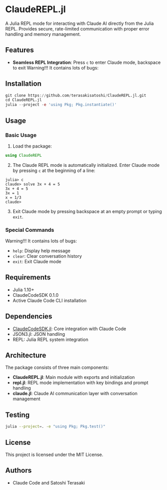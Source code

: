 # ClaudeREPL.jl

A Julia REPL mode for interacting with Claude AI directly from the Julia REPL. Provides secure, rate-limited communication with proper error handling and memory management.

## Features

- **Seamless REPL Integration**: Press `c` to enter Claude mode, backspace to exit
Warning!!! It contains lots of bugs:

## Installation

```julia
git clone https://github.com/terasakisatoshi/ClaudeREPL.jl.git
cd ClaudeREPL.jl
julia --project -e 'using Pkg; Pkg.instantiate()'
```

## Usage

### Basic Usage

1. Load the package:
```julia
using ClaudeREPL
```

2. The Claude REPL mode is automatically initialized. Enter Claude mode by pressing `c` at the beginning of a line:
```
julia> c
claude> solve 3x + 4 = 5
3x + 4 = 5
3x = 1
x = 1/3
claude>
```

3. Exit Claude mode by pressing backspace at an empty prompt or typing `exit`.

### Special Commands

Warning!!! It contains lots of bugs:

- `help`: Display help message
- `clear`: Clear conversation history
- `exit`: Exit Claude mode

## Requirements

- Julia 1.10+
- ClaudeCodeSDK 0.1.0
- Active Claude Code CLI installation

## Dependencies

- [ClaudeCodeSDK.jl](https://github.com/AtelierArith/ClaudeCodeSDK.jl): Core integration with Claude Code
- JSON3.jl: JSON handling
- REPL: Julia REPL system integration

## Architecture

The package consists of three main components:

- **ClaudeREPL.jl**: Main module with exports and initialization
- **repl.jl**: REPL mode implementation with key bindings and prompt handling
- **claude.jl**: Claude AI communication layer with conversation management

## Testing

```bash
julia --project=. -e "using Pkg; Pkg.test()"
```

## License

This project is licensed under the MIT License.

## Authors

- Claude Code and Satoshi Terasaki
